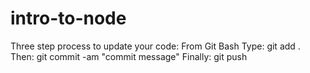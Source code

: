 # intro-to-node
Three step process to update your code:
From Git Bash
Type: git add .
Then: git commit -am "commit message"
Finally: git push
